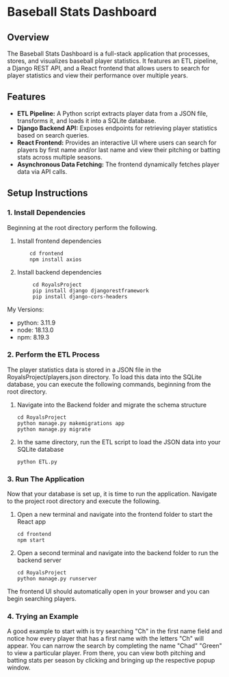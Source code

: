 # Baseball Stats Dashboard

## Overview
The Baseball Stats Dashboard is a full-stack application that processes, stores, and visualizes baseball player statistics. It features an ETL pipeline, a Django REST API, and a React frontend that allows users to search for player statistics and view their performance over multiple years.

## Features
- **ETL Pipeline:** A Python script extracts player data from a JSON file, transforms it, and loads it into a SQLite database.
- **Django Backend API:** Exposes endpoints for retrieving player statistics based on search queries.
- **React Frontend:** Provides an interactive UI where users can search for players by first name and/or last name and view their pitching or batting stats across multiple seasons.
- **Asynchronous Data Fetching:** The frontend dynamically fetches player data via API calls.

## Setup Instructions

### 1. Install Dependencies
Beginning at the root directory perform the following.
1. Install frontend dependencies 
    ```console
        cd frontend
        npm install axios
    ```
2. Install backend dependencies
   ```console
        cd RoyalsProject
        pip install django djangorestframework
        pip install django-cors-headers
    ```

My Versions:
- python: 3.11.9
- node: 18.13.0
- npm: 8.19.3

### 2. Perform the ETL Process 
The player statistics data is stored in a JSON file in the RoyalsProject/players.json directory. To load this data into the SQLite database, you can execute the following commands, beginning from the root directory. 

1. Navigate into the Backend folder and migrate the schema structure
    ```console
    cd RoyalsProject
    python manage.py makemigrations app
    python manage.py migrate
    ```

2. In the same directory, run the ETL script to load the JSON data into your SQLite database
    ```console
    python ETL.py
    ```


### 3. Run The Application
Now that your database is set up, it is time to run the application. Navigate to the project root directory and execute the following.

1. Open a new terminal and navigate into the frontend folder to start the React app
    ```console
    cd frontend
    npm start
    ```

2. Open a second terminal and navigate into the backend folder to run the backend server
    ```console
    cd RoyalsProject
    python manage.py runserver
    ```
The frontend UI should automatically open in your browser and you can begin searching players.

### 4. Trying an Example
 A good example to start with is try searching "Ch" in the first name field and notice how every player that has a first name with the letters "Ch" will appear. You can narrow the search by completing the name "Chad" "Green" to view a particular player. From there, you can view both pitching and batting stats per season by clicking and bringing up the respective popup window. 

